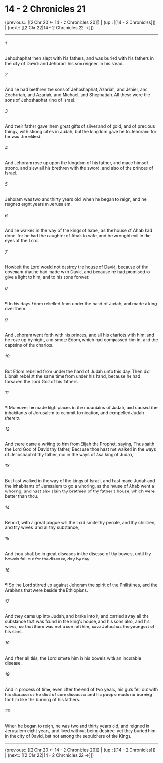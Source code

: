 # 14 - 2 Chronicles 21

(previous:: [[2 Chr 20|← 14 - 2 Chronicles 20]]) | (up:: [[14 - 2 Chronicles]]) | (next:: [[2 Chr 22|14 - 2 Chronicles 22 →]])

***


###### 1 
Jehoshaphat then slept with his fathers, and was buried with his fathers in the city of David: and Jehoram his son reigned in his stead. 

###### 2 
And he had brethren the sons of Jehoshaphat, Azariah, and Jehiel, and Zechariah, and Azariah, and Michael, and Shephatiah. All these were the sons of Jehoshaphat king of Israel. 

###### 3 
And their father gave them great gifts of silver and of gold, and of precious things, with strong cities in Judah, but the kingdom gave he to Jehoram: for he was the eldest. 

###### 4 
And Jehoram rose up upon the kingdom of his father, and made himself strong, and slew all his brethren with the sword, and also of the princes of Israel. 

###### 5 
Jehoram was two and thirty years old, when he began to reign, and he reigned eight years in Jerusalem. 

###### 6 
And he walked in the way of the kings of Israel, as the house of Ahab had done: for he had the daughter of Ahab to wife, and he wrought evil in the eyes of the Lord. 

###### 7 
Howbeit the Lord would not destroy the house of David, because of the covenant that he had made with David, and because he had promised to give a light to him, and to his sons forever. 

###### 8 
¶ In his days Edom rebelled from under the hand of Judah, and made a king over them. 

###### 9 
And Jehoram went forth with his princes, and all his chariots with him: and he rose up by night, and smote Edom, which had compassed him in, and the captains of the chariots. 

###### 10 
But Edom rebelled from under the hand of Judah unto this day. Then did Libnah rebel at the same time from under his hand, because he had forsaken the Lord God of his fathers. 

###### 11 
¶ Moreover he made high places in the mountains of Judah, and caused the inhabitants of Jerusalem to commit fornication, and compelled Judah _thereto_. 

###### 12 
And there came a writing to him from Elijah the Prophet, saying, Thus saith the Lord God of David thy father, Because thou hast not walked in the ways of Jehoshaphat thy father, nor in the ways of Asa king of Judah, 

###### 13 
But hast walked in the way of the kings of Israel, and hast made Judah and the inhabitants of Jerusalem to go a whoring, as the house of Ahab went a whoring, and hast also slain thy brethren of thy father's house, which were better than thou. 

###### 14 
Behold, with a great plague will the Lord smite thy people, and thy children, and thy wives, and all thy substance, 

###### 15 
And thou shalt be in great diseases in the disease of thy bowels, until thy bowels fall out for the disease, day by day. 

###### 16 
¶ So the Lord stirred up against Jehoram the spirit of the Philistines, and the Arabians that were beside the Ethiopians. 

###### 17 
And they came up into Judah, and brake into it, and carried away all the substance that was found in the king's house, and his sons also, and his wives, so that there was not a son left him, save Jehoahaz the youngest of his sons. 

###### 18 
And after all this, the Lord smote him in his bowels with an incurable disease. 

###### 19 
And in process of time, even after the end of two years, his guts fell out with his disease: so he died of sore diseases: and his people made no burning for him like the burning of his fathers. 

###### 20 
When he began to reign, he was two and thirty years old, and reigned in Jerusalem eight years, and lived without being desired: yet they buried him in the city of David, but not among the sepulchers of the Kings.

***

(previous:: [[2 Chr 20|← 14 - 2 Chronicles 20]]) | (up:: [[14 - 2 Chronicles]]) | (next:: [[2 Chr 22|14 - 2 Chronicles 22 →]])
